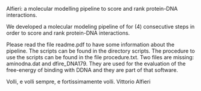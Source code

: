 Alfieri: a molecular modelling pipeline to score and rank protein-DNA interactions.

We developed a molecular modeling pipeline of for (4) consecutive steps in order to score and rank protein-DNA interactions. 

Please read the file readme.pdf to have some information about the pipeline.
The scripts can be found in the directory scripts.
The procedure to use the scripts can be found in the file procedure.txt.
Two files are missing: aminodna.dat and dfire_DNA179.
They are used for the evaluation of the free-energy of binding with DDNA and they are part of that software.


Volli, e volli sempre, e fortissimamente volli.
Vittorio Alfieri
